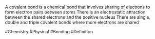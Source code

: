 A covalent bond is a chemical bond that involves sharing of electrons to form electron pairs between atoms
There is an electrostatic attraction between the shared electrons and the positive nucleus
There are single, double and triple covalent bonds where more electrons are shared

#Chemistry #Physical #Bonding #Definition
